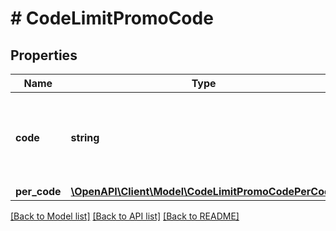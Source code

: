 # # CodeLimitPromoCode

## Properties

Name | Type | Description | Notes
------------ | ------------- | ------------- | -------------
**code** | **string** | Unique case sensitive code. Contains letters and numbers. | [optional] [default to 'WINTER2021']
**per_code** | [**\OpenAPI\Client\Model\CodeLimitPromoCodePerCode**](CodeLimitPromoCodePerCode.md) |  | [optional]

[[Back to Model list]](../../README.md#models) [[Back to API list]](../../README.md#endpoints) [[Back to README]](../../README.md)
